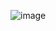 ![image](https://github.com/valehe0710/Mario_Bros/assets/159468550/410ab382-e91f-4140-a86d-2fd5d175c448)
